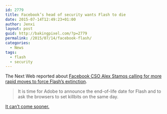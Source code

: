 ```yaml
---
id: 2779
title: Facebook’s head of security wants Flash to die
date: 2015-07-14T12:49:23+01:00
author: Jenxi
layout: post
guid: http://bakingpixel.com/?p=2779
permalink: /2015/07/14/facebook-flash/
categories:
  - News
tags:
  - flash
  - security
---
```

The Next Web reported about [Facebook CSO Alex Stamos calling for more rapid moves to force Flash&#8217;s extinction](http://thenextweb.com/facebook/2015/07/13/flash-aah-aah-its-not-the-savior-of-any-of-us/).

> It is time for Adobe to announce the end-of-life date for Flash and to ask the browsers to set killbits on the same day. 

[It can&#8217;t come sooner.](http://bakingpixel.com/2015/07/flash-zero-day/)